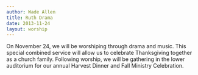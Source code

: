 ```yaml
--- 
author: Wade Allen 
title: Ruth Drama 
date: 2013-11-24 
layout: worship 
---
```


On November 24, we will be worshiping through drama and music. This special combined service will allow us to celebrate Thanksgiving together as a church family. Following worship, we will be gathering in the lower auditorium for our annual Harvest Dinner and Fall Ministry Celebration.
